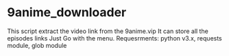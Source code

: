 # 9anime_downloader
This script extract the video link from the 9anime.vip
It can store all the episodes links
Just Go with the menu.
Requesrments:
python v3.x,
requests module,
glob module
